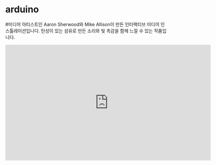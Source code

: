 # arduino

#미디어 아티스트인 Aaron Sherwood와 Mike Allison이 만든 인터랙티브 미디어 인스톨레이션입니다.
탄성이 있는 섬유로 만든 소리와 빛 촉감을 함께 느낄 수 있는 작품입니다.
<iframe title="vimeo-player" src="https://player.vimeo.com/video/54882144?h=9cc42fa995" width="640" height="360" frameborder="0" allowfullscreen></iframe>

